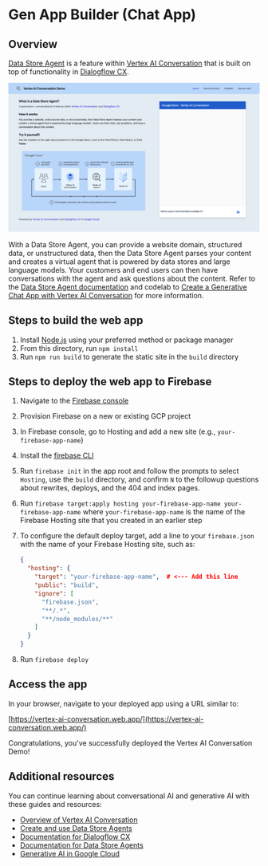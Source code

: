 # Gen App Builder (Chat App)

## Overview

[Data Store Agent](https://cloud.google.com/generative-ai-app-builder/docs/agent-intro)
is a feature within
[Vertex AI Conversation](https://cloud.google.com/generative-ai-app-builder)
that is built on top of functionality in
[Dialogflow CX](https://cloud.google.com/dialogflow).

![Vertex AI Conversation Demo](static/vertex-ai-conversation.png)

With a Data Store Agent, you can provide a website domain, structured data, or
unstructured data, then the Data Store Agent parses your content and creates a
virtual agent that is powered by data stores and large language models. Your
customers and end users can then have conversations with the agent and ask
questions about the content. Refer to the
[Data Store Agent documentation](https://cloud.google.com/generative-ai-app-builder/docs/agent-usage)
and codelab to
[Create a Generative Chat App with Vertex AI Conversation](https://codelabs.developers.google.com/codelabs/vertex-ai-conversation)
for more information.

## Steps to build the web app

1. Install [Node.js](https://nodejs.org/en) using your preferred method or
   package manager
1. From this directory, run `npm install`
1. Run `npm run build` to generate the static site in the `build` directory

## Steps to deploy the web app to Firebase

1. Navigate to the [Firebase console](https://console.firebase.google.com/)
1. Provision Firebase on a new or existing GCP project
1. In Firebase console, go to Hosting and add a new site (e.g.,
   `your-firebase-app-name`)
1. Install the [firebase CLI](https://firebase.google.com/docs/cli)
1. Run `firebase init` in the app root and follow the prompts to select
   `Hosting`, use the `build` directory, and confirm `N` to the followup
   questions about rewrites, deploys, and the 404 and index pages.
1. Run
   `firebase target:apply hosting your-firebase-app-name your-firebase-app-name`
   where `your-firebase-app-name` is the name of the Firebase Hosting site that
   you created in an earlier step
1. To configure the default deploy target, add a line to your `firebase.json`
   with the name of your Firebase Hosting site, such as:

   ```json
   {
     "hosting": {
       "target": "your-firebase-app-name",  # <--- Add this line
       "public": "build",
       "ignore": [
         "firebase.json",
         "**/.*",
         "**/node_modules/**"
       ]
     }
   }
   ```

1. Run `firebase deploy`

## Access the app

In your browser, navigate to your deployed app using a URL similar to:

[https://vertex-ai-conversation.web.app/](https://vertex-ai-conversation.web.app/)

Congratulations, you've successfully deployed the Vertex AI Conversation Demo!

## Additional resources

You can continue learning about conversational AI and generative AI with
these guides and resources:

- [Overview of Vertex AI Conversation](https://cloud.google.com/generative-ai-app-builder/docs/agent-intro)
- [Create and use Data Store Agents](https://cloud.google.com/generative-ai-app-builder/docs/agent-usage)
- [Documentation for Dialogflow CX](https://cloud.google.com/dialogflow/cx/docs)
- [Documentation for Data Store Agents](https://cloud.google.com/dialogflow/cx/docs/concept/data-store-agent)
- [Generative AI in Google Cloud](https://cloud.google.com/ai/generative-ai)

